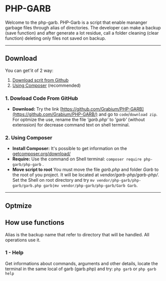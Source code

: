 # PHP-GARB
Welcome to the php-garb. 
PHP-Garb is a script that enable mananger garbage files through alias of directories.
The developer can make a backup (save function) and after generate a lot residue, call a folder cleaning (clear function) deleting only files not saved on backup.
**************
## Download
You can get'it of 2 way:
 1. [Download scrit from Github](#DownloadCodeFromGithub)
 2. [Using Composer](#UsingComposer) (recommended)

<div id='DownloadCodeFromGithub'/>

 ### 1. Dowload Code From GitHub
 * **Download:** Try the link [https://github.com/Grabium/PHP-GARB](https://github.com/Grabium/PHP-GARB/) and go to `code`/`download zip`. For optmize the use, rename the file *'garb.php'* to *'garb'* (without extenssion) for decrease command text on shell terminal.
<div id='UsingComposer'/>
  
### 2. Using Composer
* **Install Composer:** It's possible to get information on the [getcomposer.org/download/](https://getcomposer.org/download/)
* **Require:** Use the command on Shell terminal: `composer require php-garb/php-garb` .
*  **Move script to root** You must move the file *garb.php* and folder *Garb* to the root of you project. It will be located at *vendor/garb-php/garb-php/*. Set the Shell on root directory and try `mv vendor/php-garb/php-garb/garb.php garb|mv vendor/php-garb/php-garb/Garb Garb`.
*******************
<div id='Optmize'/>
 
## Optmize


## How use functions
Alias is the backup name that refer to directory that will be handled. All operations use it.

### 1 - Help
Get informations about commands, arguments and other details, locate the terminal in the same local of garb (garb.php) and try: `php garb` or `php garb help`
